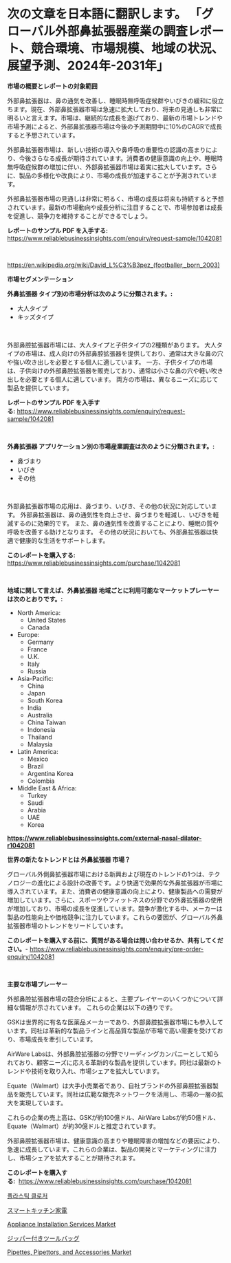 <p><h1>次の文章を日本語に翻訳します。
「グローバル外部鼻拡張器産業の調査レポート、競合環境、市場規模、地域の状況、展望予測、2024年-2031年」</h1></p><p><strong>市場の概要とレポートの対象範囲</strong></p>
<p><p>外部鼻拡張器は、鼻の通気を改善し、睡眠時無呼吸症候群やいびきの緩和に役立ちます。現在、外部鼻拡張器市場は急速に拡大しており、将来の見通しも非常に明るいと言えます。市場は、継続的な成長を遂げており、最新の市場トレンドや市場予測によると、外部鼻拡張器市場は今後の予測期間中に10%のCAGRで成長すると予想されています。</p><p>外部鼻拡張器市場は、新しい技術の導入や鼻呼吸の重要性の認識の高まりにより、今後さらなる成長が期待されています。消費者の健康意識の向上や、睡眠時無呼吸症候群の増加に伴い、外部鼻拡張器市場は着実に拡大しています。さらに、製品の多様化や改良により、市場の成長が加速することが予測されています。</p><p>外部鼻拡張器市場の見通しは非常に明るく、市場の成長は将来も持続すると予想されています。最新の市場動向や成長分析に注目することで、市場参加者は成長を促進し、競争力を維持することができるでしょう。</p></p>
<p><strong>レポートのサンプル PDF を入手する:</strong> <a href="https://www.reliablebusinessinsights.com/enquiry/request-sample/1042081">https://www.reliablebusinessinsights.com/enquiry/request-sample/1042081</a></p>
<p>&nbsp;</p>
<p><a href="https://en.wikipedia.org/wiki/David_L%C3%B3pez_(footballer,_born_2003)">https://en.wikipedia.org/wiki/David_L%C3%B3pez_(footballer,_born_2003)</a></p>
<p><strong>市場セグメンテーション</strong></p>
<p><strong>外鼻拡張器 タイプ別の市場分析は次のように分類されます。:</strong></p>
<p><ul><li>大人タイプ</li><li>キッズタイプ</li></ul></p>
<p>&nbsp;</p>
<p><p>外部鼻腔拡張器市場には、大人タイプと子供タイプの2種類があります。 大人タイプの市場は、成人向けの外部鼻腔拡張器を提供しており、通常は大きな鼻の穴や強い吹き出しを必要とする個人に適しています。 一方、子供タイプの市場は、子供向けの外部鼻腔拡張器を販売しており、通常は小さな鼻の穴や軽い吹き出しを必要とする個人に適しています。 両方の市場は、異なるニーズに応じて製品を提供しています。</p></p>
<p><strong>レポートのサンプル PDF を入手する:</strong>&nbsp;<a href="https://www.reliablebusinessinsights.com/enquiry/request-sample/1042081">https://www.reliablebusinessinsights.com/enquiry/request-sample/1042081</a></p>
<p>&nbsp;</p>
<p><strong> 外鼻拡張器 アプリケーション別の市場産業調査は次のように分類されます。:</strong></p>
<p><ul><li>鼻づまり</li><li>いびき</li><li>その他</li></ul></p>
<p>&nbsp;</p>
<p><p>外部鼻拡張器市場の応用は、鼻づまり、いびき、その他の状況に対応しています。 外部鼻拡張器は、鼻の通気性を向上させ、鼻づまりを軽減し、いびきを軽減するのに効果的です。 また、鼻の通気性を改善することにより、睡眠の質や呼吸を改善する助けとなります。 その他の状況においても、外部鼻拡張器は快適で健康的な生活をサポートします。</p></p>
<p><strong>このレポートを購入する:</strong>&nbsp; <a href="https://www.reliablebusinessinsights.com/purchase/1042081">https://www.reliablebusinessinsights.com/purchase/1042081</a></p>
<p>&nbsp;</p>
<p><strong>地域に関して言えば、外鼻拡張器 地域ごとに利用可能なマーケットプレーヤーは次のとおりです。:</strong></p>
<p><ul>
    <li>
        North America:
        <ul>
            <li>United States</li>
            <li>Canada</li>
        </ul>
    </li>
    <li>
        Europe:
        <ul>
            <li>Germany</li>
            <li>France</li>
            <li>U.K.</li>
            <li>Italy</li>
            <li>Russia</li>
        </ul>
    </li>
    <li>
        Asia-Pacific:
        <ul>
            <li>China</li>
            <li>Japan</li>
            <li>South Korea</li>
            <li>India</li>
            <li>Australia</li>
            <li>China Taiwan</li>
            <li>Indonesia</li>
            <li>Thailand</li>
            <li>Malaysia</li>
        </ul>
    </li>
    <li>
        Latin America:
        <ul>
            <li>Mexico</li>
            <li>Brazil</li>
            <li>Argentina Korea</li>
            <li>Colombia</li>
        </ul>
    </li>
    <li>
        Middle East & Africa:
        <ul>
            <li>Turkey</li>
            <li>Saudi</li>
            <li>Arabia</li>
            <li>UAE</li>
            <li>Korea</li>
        </ul>
    </li>
    </ul></p>
<p><strong><a href="https://www.reliablebusinessinsights.com/external-nasal-dilator-r1042081">https://www.reliablebusinessinsights.com/external-nasal-dilator-r1042081</a></strong>&nbsp;</p>
<p><strong>世界の新たなトレンドとは 外鼻拡張器 市場？</strong></p>
<p><p>グローバル外側鼻拡張器市場における新興および現在のトレンドの1つは、テクノロジーの進化による設計の改善です。より快適で効果的な外鼻拡張器が市場に導入されています。また、消費者の健康意識の向上により、健康製品への需要が増加しています。さらに、スポーツやフィットネスの分野での外鼻拡張器の使用が増加しており、市場の成長を促進しています。競争が激化する中、メーカーは製品の性能向上や価格競争に注力しています。これらの要因が、グローバル外鼻拡張器市場のトレンドをリードしています。</p></p>
<p><strong>このレポートを購入する前に、質問がある場合は問い合わせるか、共有してください。</strong>- <a href="https://www.reliablebusinessinsights.com/enquiry/pre-order-enquiry/1042081">https://www.reliablebusinessinsights.com/enquiry/pre-order-enquiry/1042081</a></p>
<p>&nbsp;</p>
<p><strong>主要な市場プレーヤー</strong></p>
<p><p>外部鼻腔拡張器市場の競合分析によると、主要プレイヤーのいくつかについて詳細な情報が示されています。 これらの企業は以下の通りです。</p><p>GSKは世界的に有名な医薬品メーカーであり、外部鼻腔拡張器市場にも参入しています。同社は革新的な製品ラインと高品質な製品が市場で高い需要を受けており、市場成長を牽引しています。</p><p>AirWare Labsは、外部鼻腔拡張器の分野でリーディングカンパニーとして知られており、顧客ニーズに応える革新的な製品を提供しています。同社は最新のトレンドや技術を取り入れ、市場シェアを拡大しています。</p><p>Equate（Walmart）は大手小売業者であり、自社ブランドの外部鼻腔拡張器製品を販売しています。同社は広範な販売ネットワークを活用し、市場の一層の拡大を実現しています。</p><p>これらの企業の売上高は、GSKが約100億ドル、AirWare Labsが約50億ドル、Equate（Walmart）が約30億ドルと推定されています。</p><p>外部鼻腔拡張器市場は、健康意識の高まりや睡眠障害の増加などの要因により、急速に成長しています。これらの企業は、製品の開発とマーケティングに注力し、市場シェアを拡大することが期待されます。</p></p>
<p><strong>このレポートを購入する:</strong>&nbsp;&nbsp;<a href="https://www.reliablebusinessinsights.com/purchase/1042081">https://www.reliablebusinessinsights.com/purchase/1042081</a></p>
<p><p><a href="https://github.com/LuckeyCorbin/Market-Research-Report-List-1/blob/main/5406571105.md">플라스틱 클로저</a></p><p><a href="https://github.com/schmahlson/Market-Research-Report-List-2/blob/main/184409181.md">スマートキッチン家電</a></p><p><a href="https://issuu.com/reportprime-2/docs/appliance-installation-services-market-size-2030.p">Appliance Installation Services Market</a></p><p><a href="https://medium.com/@nayelibosco2023/%E3%82%B8%E3%83%83%E3%83%91%E3%83%BC%E4%BB%98%E3%81%8D%E3%83%84%E3%83%BC%E3%83%AB%E3%83%90%E3%83%83%E3%82%B0%E6%A5%AD%E7%95%8C%E5%88%86%E6%9E%90%E3%83%AC%E3%83%9D%E3%83%BC%E3%83%88-%E5%B8%82%E5%A0%B4%E8%A6%8F%E6%A8%A1%E3%81%AFcagr8-2-%E3%81%A7%E6%88%90%E9%95%B7%E3%81%97-2024%E5%B9%B4%E3%81%8B%E3%82%892031%E5%B9%B4%E3%81%BE%E3%81%A7%E3%81%AE%E4%BA%88%E6%B8%AC%E6%9C%9F%E9%96%93%E3%81%AB%E3%82%A2%E3%83%97%E3%83%AA%E3%82%B1%E3%83%BC%E3%82%B7%E3%83%A7%E3%83%B3-%E3%82%BF%E3%82%A4%E3%83%97-%E5%9C%B0%E5%9F%9F%E5%88%A5%E3%81%AB%E5%88%86%E6%9E%90%E3%81%95%E3%82%8C%E3%81%BE%E3%81%99-1b75b26e61ca">ジッパー付きツールバッグ</a></p><p><a href="https://medium.com/@joanne.harris67856/pipettes-pipettors-and-accessories-market-size-growth-and-industry-analysis-by-market-2f9fef01a52a">Pipettes, Pipettors, and Accessories Market</a></p></p>